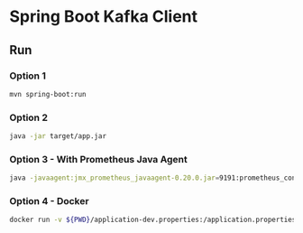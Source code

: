 # Spring Boot Kafka Client

## Run

### Option 1

```bash
mvn spring-boot:run
```

### Option 2

```bash
java -jar target/app.jar
```

### Option 3 - With Prometheus Java Agent

```bash
java -javaagent:jmx_prometheus_javaagent-0.20.0.jar=9191:prometheus_config.yml -jar target/app.jar --spring.config.location=src/main/resources/application-dev.properties
```

### Option 4 - Docker

```bash
docker run -v ${PWD}/application-dev.properties:/application.properties --rm -d --name sample-spring-client rampi88/sample-spring-client:latest sh -c 'java -jar app.jar --spring.config.location=application.properties'
```